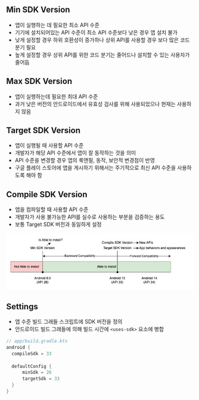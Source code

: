 ## Min SDK Version
- 앱이 실행하는 데 필요한 최소 API 수준
- 기기에 설치되어있는 API 수준이 최소 API 수준보다 낮은 경우 앱 설치 불가
- 낮게 설정할 경우 하위 호환성이 증가하나 상위 API를 사용할 경우 보다 많은 코드 분기 필요
- 높게 설정할 경우 상위 API를 위한 코드 분기는 줄어드나 설치할 수 있는 사용자가 줄어듬

## Max SDK Version
- 앱이 실행하는데 필요한 최대 API 수준
- 과거 낮은 버전의 안드로이드에서 유효성 검사를 위해 사용되었으나 현재는 사용하지 않음

## Target SDK Version
- 앱이 실행될 때 사용할 API 수준
- 개발자가 해당 API 수준에서 앱이 잘 동작하는 것을 의미
- API 수준을 변경할 경우 앱의 룩앤필, 동작, 보안적 변경점이 반영
- 구글 플레이 스토어에 앱을 게시하기 위해서는 주기적으로 최신 API 수준을 사용하도록 해야 함

## Compile SDK Version
- 앱을 컴파일할 때 사용할 API 수준
- 개발자가 사용 불가능한 API를 실수로 사용하는 부분을 검증하는 용도
- 보통 Target SDK 버전과 동일하게 설정

![sdk_version](https://github.com/devetude/interview-question-android/blob/master/img/sdk-version.jpg?raw=true)

## Settings
- 앱 수준 빌드 그래들 스크립트에 SDK 버전을 정의
- 안드로이드 빌드 그래들에 의해 빌드 시간에 `<uses-sdk>` 요소에 병합

```build.gradle.kts
// app/build.gradle.kts
android {
  compileSdk = 33

  defaultConfig {
      minSdk = 26
      targetSdk = 33
  }
}
```
